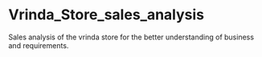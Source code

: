 # Vrinda_Store_sales_analysis
Sales analysis of the vrinda store for the better understanding of business and requirements.
